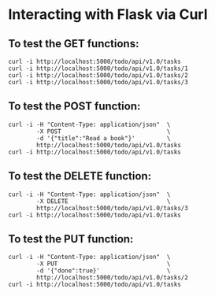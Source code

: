 # Interacting with Flask via Curl

## To test the GET functions:

    curl -i http://localhost:5000/todo/api/v1.0/tasks
    curl -i http://localhost:5000/todo/api/v1.0/tasks/1
    curl -i http://localhost:5000/todo/api/v1.0/tasks/2
    curl -i http://localhost:5000/todo/api/v1.0/tasks/3

## To test the POST function:

    curl -i -H "Content-Type: application/json"  \
            -X POST                              \
            -d '{"title":"Read a book"}'         \
            http://localhost:5000/todo/api/v1.0/tasks
    curl -i http://localhost:5000/todo/api/v1.0/tasks

## To test the DELETE function:

    curl -i -H "Content-Type: application/json"  \
            -X DELETE                            \
            http://localhost:5000/todo/api/v1.0/tasks/3
    curl -i http://localhost:5000/todo/api/v1.0/tasks

## To test the PUT function:

    curl -i -H "Content-Type: application/json"  \
            -X PUT                               \
            -d '{"done":true}'                   \
            http://localhost:5000/todo/api/v1.0/tasks/2
    curl -i http://localhost:5000/todo/api/v1.0/tasks
